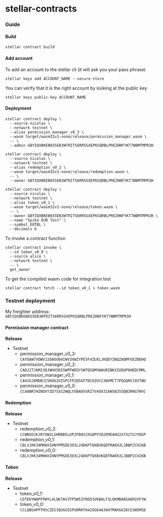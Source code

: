 # stellar-contracts

### Guide

#### Build
```
stellar contract build
```

#### Add account

To add an account to the stellar cli (it will ask you your pass phrase)
```
stellar keys add ACCOUNT_NAME --secure-store
```

You can verify that it is the right account by looking at the public key
```
stellar keys public-key ACCOUNT_NAME
```

#### Deployment
```
stellar contract deploy \
  --source nicolas \
  --network testnet \
  --alias permission_manager_v0_3 \
  --wasm target/wasm32v1-none/release/permission_manager.wasm \
  -- \
  --admin GBYIQXBKEB655EB3WTRITS6RR5GXEP6SQRBLPREZHNFYKT7WBMTMPR3H 

stellar contract deploy \
  --source nicolas \
  --network testnet \
  --alias redemption_v0_2 \
  --wasm target/wasm32v1-none/release/redemption.wasm \
  -- \
  --owner GBYIQXBKEB655EB3WTRITS6RR5GXEP6SQRBLPREZHNFYKT7WBMTMPR3H 

stellar contract deploy \
  --source nicolas \
  --network testnet \
  --alias token_v0_1 \
  --wasm target/wasm32v1-none/release/token.wasm \
  -- \
  --owner GBYIQXBKEB655EB3WTRITS6RR5GXEP6SQRBLPREZHNFYKT7WBMTMPR3H \
  --name "Spiko EUR Test" \
  --symbol EUTBL \
  --decimals 6
```

To invoke a contract function
```
stellar contract invoke \
  --id token_v0_0 \
  --source alice \
  --network testnet \
  -- \
  get_owner
```

To get the compiled wasm code for integration test
```
stellar contract fetch --id token_v0_1 > token.wasm
```

### Testnet deployment

My freighter address: `GBYIQXBKEB655EB3WTRITS6RR5GXEP6SQRBLPREZHNFYKT7WBMTMPR3H`

#### Permission manager contract

**Release**

- Testnet
    - permission_manager_v0_3: `CAYDAW7XOWVJ2OAOU6HIWV3XWZYPE5F4ZUXLJKODYINQZAQMFUEZBDHQ`
    - permission_manager_v0_2: `CADJ2TJ6M23OJWHX5DISWPFWEGYSWTQ5QMVWAURIBKXIUDUP6HEDCMML`
    - permission_manager_v0_1: `CAGVGJ6MDBJI5KD62UISPCFP2Q5GFTDCUZUY23WVMCT7PQGQRVJXVTWU`
    - permission_manager_v0_0: `CCAANR7HZNOXYZD7SXS2WQLV5BAOXSRZ7V4O43IANSB355QN2RNG7WVC`

#### Redemption

**Release**

- Testnet
    - redemption_v0_2: `CCWNSDJKJR7XW2LGHRBB5L6P2FBQV2XGAPVYD2EMEAHG2X7X27UJYDGP`
    - redemption_v0_1: `CBLVJKK34MHHXIHNYPMSDE3O3L24D6PTQXBVKQDTRAKHJLJBBP2CH26B`
    - redemption_v0_0: `CBLVJKK34MHHXIHNYPMSDE3O3L24D6PTQXBVKQDTRAKHJLJBBP2CH26B`

#### Token

**Release**

- Testnet
    - token_v0_1: `CDTEKYWAPFPWYL4LQK7AV3TP5W5IFN5D3VKBALF3LOKMBANSA6M2XFYW`
    - token_v0_0: `CCLQBG4PPTHSCZDI3QUGGSSPUHRH7O42GG64A36H7MAKG6Z6CU3W5MSD`
